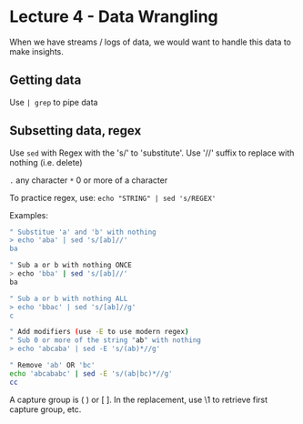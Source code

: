 # Lecture 4 - Data Wrangling
When we have streams / logs of data, we would want to handle this data to make insights. 

## Getting data
Use `| grep` to pipe data

## Subsetting data, regex
Use `sed` with Regex with the 's/' to 'substitute'. Use '//' suffix to replace with nothing (i.e. delete)

`.` any character
`*` 0 or more of a character

To practice regex, use:
`echo "STRING" | sed 's/REGEX'`

Examples:
``` bash
" Substitue 'a' and 'b' with nothing
> echo 'aba' | sed 's/[ab]//' 
ba 

" Sub a or b with nothing ONCE
> echo 'bba' | sed 's/[ab]//'
ba

" Sub a or b with nothing ALL
> echo 'bbac' | sed 's/[ab]//g'
c

" Add modifiers (use -E to use modern regex)
" Sub 0 or more of the string "ab" with nothing
> echo 'abcaba' | sed -E 's/(ab)*//g'

" Remove 'ab' OR 'bc'
echo 'abcababc' | sed -E 's/(ab|bc)*//g'
cc
```
A capture group is ( ) or [ ]. In the replacement, use \1 to retrieve first capture group, etc. 

